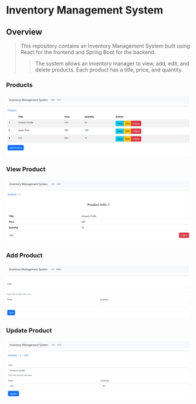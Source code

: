# Inventory Management System



## Overview

> This repository contains an Inventory Management System built using React for the frontend and Spring Boot for the backend. 
>
>> The system allows an inventory manager to view, add, edit, and delete products. Each product has a title, price, and quantity.


### Products
![alt text](assets/ims01.png)

### View Product
![alt text](assets/ims03.png)

### Add Product
![alt text](assets/ims02.png)

### Update Product
![alt text](assets/ims04.png)

